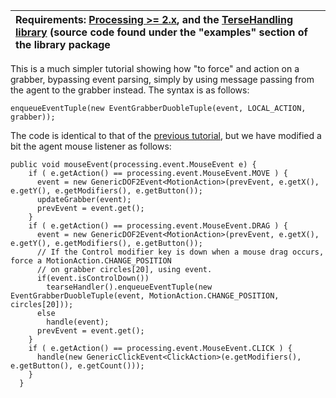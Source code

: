 | Requirements: [Processing >= 2.x](https://processing.org/download/), and the [TerseHandling library](http://otrolado.info/tersehandling.zip) (source code found under the "**examples**" section of the library package |
|:------------------------------------------------------------------------------------------------------------------------------------------------------------------------------------------------------------------------|

This is a much simpler tutorial showing how "to force" and action on a grabber, bypassing event parsing, simply by using message passing from the agent to the grabber instead. The syntax is as follows:

```
enqueueEventTuple(new EventGrabberDuobleTuple(event, LOCAL_ACTION, grabber));
```

The code is identical to that of the [previous tutorial](ActionDrivenCallback.md), but we have modified a bit the agent mouse listener as follows:

```
public void mouseEvent(processing.event.MouseEvent e) {      
    if ( e.getAction() == processing.event.MouseEvent.MOVE ) {
      event = new GenericDOF2Event<MotionAction>(prevEvent, e.getX(), e.getY(), e.getModifiers(), e.getButton());
      updateGrabber(event);
      prevEvent = event.get();
    }
    if ( e.getAction() == processing.event.MouseEvent.DRAG ) {
      event = new GenericDOF2Event<MotionAction>(prevEvent, e.getX(), e.getY(), e.getModifiers(), e.getButton());
      // If the Control modifier key is down when a mouse drag occurs, force a MotionAction.CHANGE_POSITION
      // on grabber circles[20], using event.
      if(event.isControlDown())
        tearseHandler().enqueueEventTuple(new EventGrabberDuobleTuple(event, MotionAction.CHANGE_POSITION, circles[20]));
      else
        handle(event);
      prevEvent = event.get();
    }
    if ( e.getAction() == processing.event.MouseEvent.CLICK ) {
      handle(new GenericClickEvent<ClickAction>(e.getModifiers(), e.getButton(), e.getCount()));
    }
  }
```